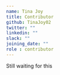 ```yaml
---
name: Tina Joy
title: Contributor
github: TinaJoy02
twitter: ""
linkedin: ""
slack: ""
joining_date: ""
role : contributor
---
```


Still waiting for this
